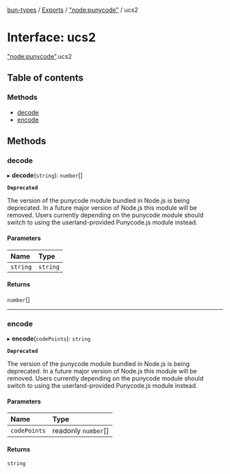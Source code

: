 [bun-types](https://oven-sh.github.io/bun-types/README.md) / [Exports](https://oven-sh.github.io/bun-types/modules.md) / ["node:punycode"](https://oven-sh.github.io/bun-types/modules/node_punycode_.md) / ucs2

# Interface: ucs2

["node:punycode"](https://oven-sh.github.io/bun-types/modules/node_punycode_.md).ucs2

## Table of contents

### Methods

- [decode](https://oven-sh.github.io/bun-types/interfaces/node_punycode_.ucs2.md#decode)
- [encode](https://oven-sh.github.io/bun-types/interfaces/node_punycode_.ucs2.md#encode)

## Methods

### decode

▸ **decode**(`string`): `number`[]

**`Deprecated`**

The version of the punycode module bundled in Node.js is being deprecated.
In a future major version of Node.js this module will be removed.
Users currently depending on the punycode module should switch to using
the userland-provided Punycode.js module instead.

#### Parameters

| Name | Type |
| :------ | :------ |
| `string` | `string` |

#### Returns

`number`[]

___

### encode

▸ **encode**(`codePoints`): `string`

**`Deprecated`**

The version of the punycode module bundled in Node.js is being deprecated.
In a future major version of Node.js this module will be removed.
Users currently depending on the punycode module should switch to using
the userland-provided Punycode.js module instead.

#### Parameters

| Name | Type |
| :------ | :------ |
| `codePoints` | readonly `number`[] |

#### Returns

`string`
